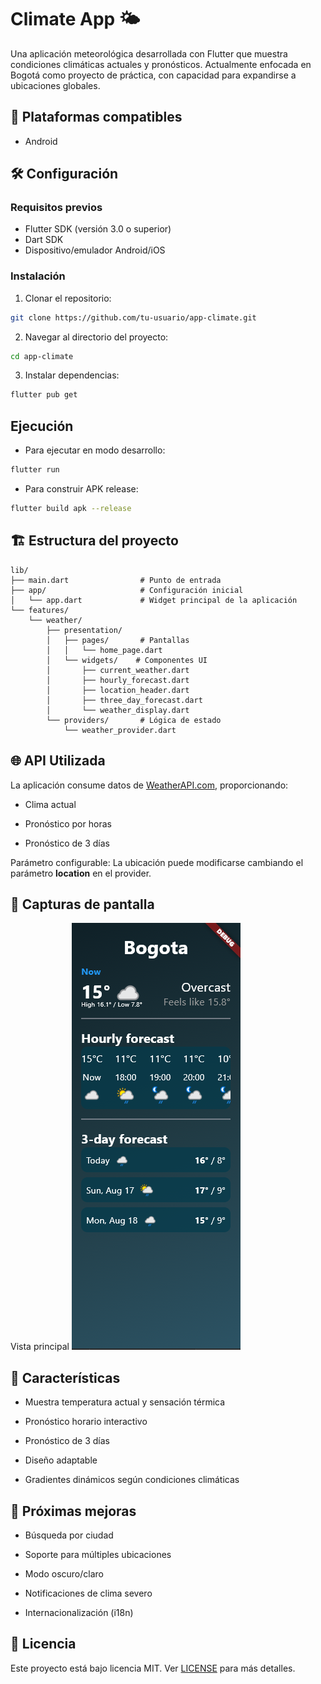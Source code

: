 # Climate App 🌤️

Una aplicación meteorológica desarrollada con Flutter que muestra condiciones climáticas actuales y pronósticos. Actualmente enfocada en Bogotá como proyecto de práctica, con capacidad para expandirse a ubicaciones globales.

## 📱 Plataformas compatibles
- Android

## 🛠️ Configuración

### Requisitos previos
- Flutter SDK (versión 3.0 o superior)
- Dart SDK
- Dispositivo/emulador Android/iOS

### Instalación
1. Clonar el repositorio:
```bash
git clone https://github.com/tu-usuario/app-climate.git
```

2. Navegar al directorio del proyecto:
```bash
cd app-climate
```

3. Instalar dependencias:
```bash
flutter pub get
```

## Ejecución
- Para ejecutar en modo desarrollo:
```bash
flutter run
```

- Para construir APK release:
```bash
flutter build apk --release
```

## 🏗️ Estructura del proyecto
```
lib/
├── main.dart                # Punto de entrada
├── app/                     # Configuración inicial
│   └── app.dart             # Widget principal de la aplicación
└── features/
    └── weather/
        ├── presentation/
        │   ├── pages/       # Pantallas
        │   │   └── home_page.dart
        │   └── widgets/    # Componentes UI
        │       ├── current_weather.dart
        │       ├── hourly_forecast.dart
        │       ├── location_header.dart
        │       ├── three_day_forecast.dart
        │       └── weather_display.dart
        └── providers/       # Lógica de estado
            └── weather_provider.dart
```
## 🌐 API Utilizada
La aplicación consume datos de [WeatherAPI.com](https://www.weatherapi.com), proporcionando:

- Clima actual

- Pronóstico por horas

- Pronóstico de 3 días

Parámetro configurable: La ubicación puede modificarse cambiando el parámetro **location** en el provider.

## 📸 Capturas de pantalla
Vista principal
![AppClimate](public/image-1.png)

## 🚀 Características
- Muestra temperatura actual y sensación térmica

- Pronóstico horario interactivo

- Pronóstico de 3 días

- Diseño adaptable

- Gradientes dinámicos según condiciones climáticas

## 📌 Próximas mejoras
- Búsqueda por ciudad

- Soporte para múltiples ubicaciones

- Modo oscuro/claro

- Notificaciones de clima severo

- Internacionalización (i18n)

## 📄 Licencia
Este proyecto está bajo licencia MIT. Ver [LICENSE](LICENSE) para más detalles.
